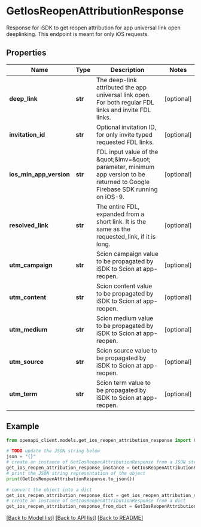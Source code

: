 # GetIosReopenAttributionResponse

Response for iSDK to get reopen attribution for app universal link open deeplinking. This endpoint is meant for only iOS requests.

## Properties

Name | Type | Description | Notes
------------ | ------------- | ------------- | -------------
**deep_link** | **str** | The deep-link attributed the app universal link open. For both regular FDL links and invite FDL links. | [optional] 
**invitation_id** | **str** | Optional invitation ID, for only invite typed requested FDL links. | [optional] 
**ios_min_app_version** | **str** | FDL input value of the \&quot;&amp;imv&#x3D;\&quot; parameter, minimum app version to be returned to Google Firebase SDK running on iOS-9. | [optional] 
**resolved_link** | **str** | The entire FDL, expanded from a short link. It is the same as the requested_link, if it is long. | [optional] 
**utm_campaign** | **str** | Scion campaign value to be propagated by iSDK to Scion at app-reopen. | [optional] 
**utm_content** | **str** | Scion content value to be propagated by iSDK to Scion at app-reopen. | [optional] 
**utm_medium** | **str** | Scion medium value to be propagated by iSDK to Scion at app-reopen. | [optional] 
**utm_source** | **str** | Scion source value to be propagated by iSDK to Scion at app-reopen. | [optional] 
**utm_term** | **str** | Scion term value to be propagated by iSDK to Scion at app-reopen. | [optional] 

## Example

```python
from openapi_client.models.get_ios_reopen_attribution_response import GetIosReopenAttributionResponse

# TODO update the JSON string below
json = "{}"
# create an instance of GetIosReopenAttributionResponse from a JSON string
get_ios_reopen_attribution_response_instance = GetIosReopenAttributionResponse.from_json(json)
# print the JSON string representation of the object
print(GetIosReopenAttributionResponse.to_json())

# convert the object into a dict
get_ios_reopen_attribution_response_dict = get_ios_reopen_attribution_response_instance.to_dict()
# create an instance of GetIosReopenAttributionResponse from a dict
get_ios_reopen_attribution_response_from_dict = GetIosReopenAttributionResponse.from_dict(get_ios_reopen_attribution_response_dict)
```
[[Back to Model list]](../README.md#documentation-for-models) [[Back to API list]](../README.md#documentation-for-api-endpoints) [[Back to README]](../README.md)


